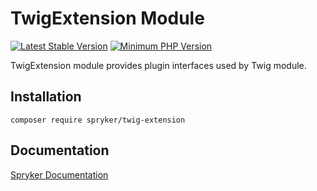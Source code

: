 # TwigExtension Module
[![Latest Stable Version](https://poser.pugx.org/spryker/twig-extension/v/stable.svg)](https://packagist.org/packages/spryker/twig-extension)
[![Minimum PHP Version](https://img.shields.io/badge/php-%3E%3D%207.4-8892BF.svg)](https://php.net/)

TwigExtension module provides plugin interfaces used by Twig module.

## Installation

```
composer require spryker/twig-extension
```

## Documentation

[Spryker Documentation](https://docs.spryker.com)

